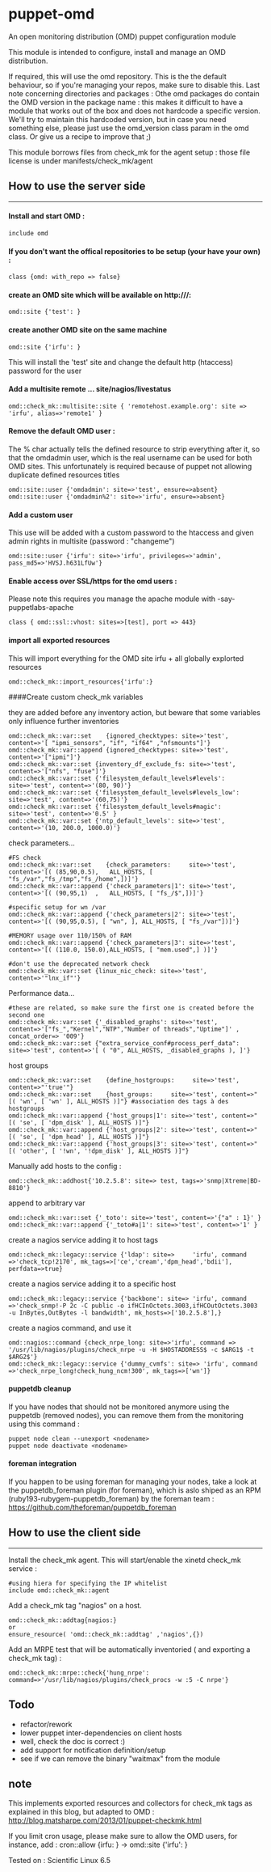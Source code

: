 puppet-omd
==========

An open monitoring distribution (OMD) puppet configuration module

This module is intended to configure, install and manage an OMD distribution.

If required, this will use  the omd repository. 
This is the the default behaviour, so if you're managing your repos, make sure to disable this.
Last note concerning directories and packages : Othe omd packages do contain the OMD version in the package name : this makes it difficult to have a module that works out of the box and does not hardcode a specific version. We'll try to maintain this hardcoded version, but in case you need something else, please just use the omd_version class param in the omd class. Or give us a recipe to improve that ;)

This module borrows files from check_mk for the agent setup : those file license is under manifests/check_mk/agent

## How to use the server side
------------------------------

#### Install and start OMD :

    include omd

#### If you don't want the offical repositories to be setup (your have your own) :

    class {omd: with_repo => false}

#### create an OMD site which will be available on http://<your hostname>/<sitename>:

    omd::site {'test': }
    
#### create another OMD site on the same machine

    omd::site {'irfu': }


This will install the 'test' site and change the default http (htaccess) password for the user 

#### Add a multisite remote ... site/nagios/livestatus
    
    omd::check_mk::multisite::site { 'remotehost.example.org': site => 'irfu', alias=>'remote1' }

#### Remove the default OMD user :

The % char actually tells the defined resource to strip everything after it, so that the omdadmin user, which is the real username can be used for both OMD sites.
This unfortunately is required because of puppet not allowing duplicate defined resources titles

    omd::site::user {'omdadmin': site=>'test', ensure=>absent}
    omd::site::user {'omdadmin%2': site=>'irfu', ensure=>absent} 
  
    
#### Add a custom user

This use will be added with a custom password to the htaccess and given admin rights in multisite (password : "changeme")

    omd::site::user {'irfu': site=>'irfu', privileges=>'admin', pass_md5=>'HVSJ.h631LfUw'} 

#### Enable access over SSL/https for the omd users :

Please note this requires you manage the apache module with -say- puppetlabs-apache

    class { omd::ssl::vhost: sites=>[test], port => 443}

#### import all exported resources 

This will import everything for the OMD site irfu + all globally explorted resources

    omd::check_mk::import_resources{'irfu':}


####Create custom check_mk variables 

they are added before any inventory action, but beware that some variables only influence further inventories

    omd::check_mk::var::set    {ignored_checktypes: site=>'test', content=>'[ "ipmi_sensors", "if", "if64" ,"nfsmounts"]'}
    omd::check_mk::var::append {ignored_checktypes: site=>'test', content=>'["ipmi"]'}
    omd::check_mk::var::set {inventory_df_exclude_fs: site=>'test', content=>'["nfs", "fuse"]'}
    omd::check_mk::var::set {'filesystem_default_levels#levels': site=>'test', content=>'(80, 90)'}
    omd::check_mk::var::set {'filesystem_default_levels#levels_low': site=>'test', content=>'(60,75)'}
    omd::check_mk::var::set {'filesystem_default_levels#magic': site=>'test', content=>'0.5' }
    omd::check_mk::var::set {'ntp_default_levels': site=>'test', content=>'(10, 200.0, 1000.0)'}
    
check parameters...

    #FS check
    omd::check_mk::var::set    {check_parameters:     site=>'test', content=>'[( (85,90,0.5),   ALL_HOSTS, [ "fs_/var","fs_/tmp","fs_/home",])]'}
    omd::check_mk::var::append {'check_parameters|1': site=>'test', content=>'[( (90,95,1)  ,   ALL_HOSTS, [ "fs_/$",])]'}
    
    #specific setup for wn /var
    omd::check_mk::var::append {'check_parameters|2': site=>'test', content=>'[( (90,95,0.5), [ "wn", ], ALL_HOSTS, [ "fs_/var"])]'}
    
    #MEMORY usage over 110/150% of RAM
    omd::check_mk::var::append {'check_parameters|3': site=>'test', content=>'[( (110.0, 150.0),ALL_HOSTS, [ "mem.used",] )]'}
    
    #don't use the deprecated network check
    omd::check_mk::var::set {linux_nic_check: site=>'test', content=>'"lnx_if"'}
    
Performance data...

    #these are related, so make sure the first one is created before the second one
    omd::check_mk::var::set {'_disabled_graphs': site=>'test', content=>'["fs_","Kernel","NTP","Number of threads","Uptime"]' , concat_order=> '009'}
    omd::check_mk::var::set {"extra_service_conf#process_perf_data": site=>'test', content=>'[ ( "0", ALL_HOSTS, _disabled_graphs ), ]'}
  
host groups

    omd::check_mk::var::set    {define_hostgroups:     site=>'test', content=>"'true'"} 
    omd::check_mk::var::set    {host_groups:     site=>'test', content=>"[( 'wn', [ 'wn' ], ALL_HOSTS )]"} #association des tags à des hostgroups
    omd::check_mk::var::append {'host_groups|1': site=>'test', content=>"[( 'se', [ 'dpm_disk' ], ALL_HOSTS )]"}
    omd::check_mk::var::append {'host_groups|2': site=>'test', content=>"[( 'se', [ 'dpm_head' ], ALL_HOSTS )]"}
    omd::check_mk::var::append {'host_groups|3': site=>'test', content=>"[( 'other', [ '!wn', '!dpm_disk' ], ALL_HOSTS )]"}

Manually add hosts to the config :
  
    omd::check_mk::addhost{'10.2.5.8': site=> test, tags=>'snmp|Xtreme|BD-8810'}
    
append to arbitrary var

    omd::check_mk::var::set {'_toto': site=>'test', content=>'{"a" : 1}' }
    omd::check_mk::var::append {'_toto#a|1': site=>'test', content=>'1' }
    
create a nagios service adding it to host tags

    omd::check_mk::legacy::service {'ldap': site=>     'irfu', command =>'check_tcp!2170', mk_tags=>['ce','cream','dpm_head','bdii'], perfdata=>true}

create a nagios service adding it to a specific host

    omd::check_mk::legacy::service {'backbone': site=> 'irfu', command =>'check_snmp!-P 2c -C public -o ifHCInOctets.3003,ifHCOutOctets.3003 -u InBytes,OutBytes -l bandwidth', mk_hosts=>['10.2.5.8'],}
      
  
create a nagios command, and use it

    omd::nagios::command {check_nrpe_long: site=>'irfu', command => '/usr/lib/nagios/plugins/check_nrpe -u -H $HOSTADDRESS$ -c $ARG1$ -t $ARG2$'}
    omd::check_mk::legacy::service {'dummy_cvmfs': site=> 'irfu', command =>'check_nrpe_long!check_hung_ncm!300', mk_tags=>['wn']}


#### puppetdb cleanup

If you have nodes that should not be monitored anymore using the puppetdb (removed nodes), you can remove them from the monitoring using this command :

    puppet node clean --unexport <nodename>
    puppet node deactivate <nodename>

#### foreman integration

If you happen to be using foreman for managing your nodes, take a look at the puppetdb_foreman plugin (for foreman), which is aslo shiped as an RPM (ruby193-rubygem-puppetdb_foreman) by the foreman team :
https://github.com/theforeman/puppetdb_foreman




## How to use the client side
------------------------------

Install the check_mk agent. This will start/enable the xinetd check_mk service :
    
    #using hiera for specifying the IP whitelist
    include omd::check_mk::agent
    
Add a check_mk tag "nagios" on a host.

    omd::check_mk::addtag{nagios:}
    or
    ensure_resource( 'omd::check_mk::addtag' ,'nagios',{})

Add an MRPE test that will be automatically inventoried ( and exporting a check_mk tag) :
    
    omd::check_mk::mrpe::check{'hung_nrpe': command=>'/usr/lib/nagios/plugins/check_procs -w :5 -C nrpe'}

## Todo
- refactor/rework
- lower puppet inter-dependencies on client hosts
- well, check the doc is correct :)
- add support for notification definition/setup
- see if we can remove the binary "waitmax" from the module

## note

This implements exported resources and collectors for check_mk tags as explained in this blog, but adapted to OMD :
http://blog.matsharpe.com/2013/01/puppet-checkmk.html

If you limit cron usage, please make sure to allow the OMD users, for instance, add :
    cron::allow {irfu: } -> omd::site {'irfu': }
    
Tested on : Scientific Linux 6.5